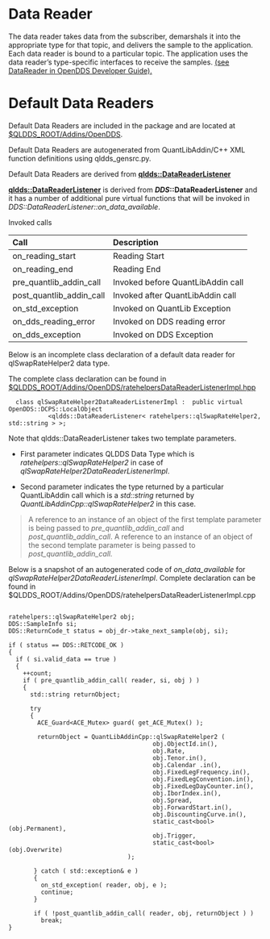 # Data Reader #

The data reader takes data from the subscriber, demarshals it into the appropriate type for that topic, and delivers the sample to the application. Each data reader is bound to a particular topic. The application uses the data reader’s type-specific interfaces to receive the samples. [(see DataReader in OpenDDS Developer Guide).](http://download.ociweb.com/OpenDDS/OpenDDS-latest.pdf)

# Default Data Readers #

Default Data Readers are included in the package and are located at [$QLDDS\_ROOT/Addins/OpenDDS](https://code.google.com/p/qldds/source/browse/Addins/OpenDDS).

Default Data Readers are autogenerated from QuantLibAddin/C++ XML function definitions using qldds\_gensrc.py.

Default Data Readers are derived from **[qldds::DataReaderListener](https://code.google.com/p/qldds/source/browse/qldds_utils/DataReaderListener.hpp)**

**[qldds::DataReaderListener](https://code.google.com/p/qldds/source/browse/qldds_utils/DataReaderListener.hpp)** is derived from **_DDS_::DataReaderListener** and it has a number of additional pure virtual functions that will be invoked in _DDS::DataReaderListener::on\_data\_available_.

Invoked calls

| **Call** | **Description** |
|:---------|:----------------|
| on\_reading\_start | Reading Start |
|  on\_reading\_end | Reading End|
| pre\_quantlib\_addin\_call | Invoked before QuantLibAddin call |
| post\_quantlib\_addin\_call | Invoked after QuantLibAddin call |
| on\_std\_exception | Invoked on QuantLib Exception |
| on\_dds\_reading\_error | Invoked on DDS reading error |
| on\_dds\_exception | Invoked on DDS Exception |

Below is an incomplete class declaration of a default data reader for qlSwapRateHelper2 data type.

The complete class declaration can be found in [$QLDDS\_ROOT/Addins/OpenDDS/ratehelpersDataReaderListenerImpl.hpp](https://code.google.com/p/qldds/source/browse/Addins/OpenDDS/ratehelpersDataReaderListenerImpl.hpp)

```
  class qlSwapRateHelper2DataReaderListenerImpl :  public virtual OpenDDS::DCPS::LocalObject
           <qldds::DataReaderListener< ratehelpers::qlSwapRateHelper2, std::string > >;
```

Note that qldds::DataReaderListener takes two template parameters.

  * First parameter indicates QLDDS Data Type which is _ratehelpers::qlSwapRateHelper2_ in case of _qlSwapRateHelper2DataReaderListenerImpl_.

  * Second parameter indicates the type returned by a particular QuantLibAddin call which is a _std::string_ returned by _QuantLibAddinCpp::qlSwapRateHelper2_ in this case.

> A reference to an instance of an object of the first template parameter is being passed to _pre\_quantlib\_addin\_call_ and _post\_quantlib\_addin\_call_.   A reference to an instance of an object of the second template parameter is being passed to _post\_quantlib\_addin\_call._

Below is a snapshot of an autogenerated code of _on\_data\_available_ for _qlSwapRateHelper2DataReaderListenerImpl_. Complete declaration can be found in $QLDDS\_ROOT/Addins/OpenDDS/ratehelpersDataReaderListenerImpl.cpp

```

ratehelpers::qlSwapRateHelper2 obj; 
DDS::SampleInfo si; 
DDS::ReturnCode_t status = obj_dr->take_next_sample(obj, si);

if ( status == DDS::RETCODE_OK )
{
  if ( si.valid_data == true )
  {
    ++count;
    if ( pre_quantlib_addin_call( reader, si, obj ) )
    {
      std::string returnObject; 
      
      try 
      {
        ACE_Guard<ACE_Mutex> guard( get_ACE_Mutex() );

        returnObject = QuantLibAddinCpp::qlSwapRateHelper2 ( 
                                        obj.ObjectId.in(), 
                                        obj.Rate, 
                                        obj.Tenor.in(),
                                        obj.Calendar .in(), 
                                        obj.FixedLegFrequency.in(), 
                                        obj.FixedLegConvention.in(), 
                                        obj.FixedLegDayCounter.in(), 
                                        obj.IborIndex.in(), 
                                        obj.Spread, 
                                        obj.ForwardStart.in(), 
                                        obj.DiscountingCurve.in(), 
                                        static_cast<bool>(obj.Permanent), 
                                        obj.Trigger, 
                                        static_cast<bool>(obj.Overwrite) 
                                 );

       } catch ( std::exception& e )
       { 
         on_std_exception( reader, obj, e ); 
         continue;
       }

       if ( !post_quantlib_addin_call( reader, obj, returnObject ) ) 
         break;
}

```